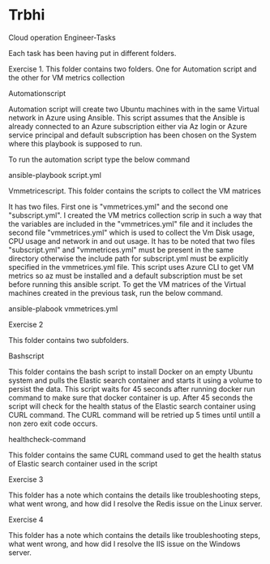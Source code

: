 # Trbhi
Cloud operation Engineer-Tasks

Each task has been having put in different folders. 

Exercise 1. This folder contains two folders. One for Automation script and the other for VM metrics collection

Automationscript

Automation script will create two Ubuntu machines with in the same Virtual network in Azure using Ansible. This script assumes that the Ansible is already connected to an Azure subscription either via Az login or Azure service principal and default subscription has been chosen on the System where this playbook is supposed to run.

To run the automation script type the below command

ansible-playbook script.yml

Vmmetricescript. This folder contains the scripts to collect the VM matrices

It has two files. First one is "vmmetrices.yml" and the second one  "subscript.yml". I created the VM metrics collection scrip in such a way that the variables are included in the "vmmetrices.yml" file and it includes the second file "vmmetrices.yml" which is used to collect the Vm Disk usage, CPU usage and network in and out usage. It has to be noted that two files "subscript.yml" and "vmmetrices.yml" must be present in the same directory otherwise the include path for subscript.yml must be explicitly specified in the vmmetrices.yml file. This script uses Azure CLI to get VM metrics so az must be installed and a default subscription must be set before running this ansible script. To get the VM matrices of the Virtual machines created in the previous task, run the below command. 

ansible-plabook vmmetrices.yml

Exercise 2

This folder contains two subfolders.

Bashscript

This folder contains the bash script to install Docker on an empty Ubuntu system and pulls the Elastic search container and starts it using a volume to persist the data. This script waits for 45 seconds after running docker run command to make sure that docker container is up. After 45 seconds the script will check for the health status of the Elastic search container using CURL command. The CURL command will be retried up 5 times until untill a non zero exit code occurs.

healthcheck-command

This folder contains the same CURL command used to get the health status of Elastic search container used in the script

Exercise 3

This folder has a note which contains the details like troubleshooting steps, what went wrong, and how did I resolve the Redis issue on the Linux server.

Exercise 4

This folder has a note which contains the details like troubleshooting steps, what went wrong, and how did I resolve the IIS issue on the Windows server.
